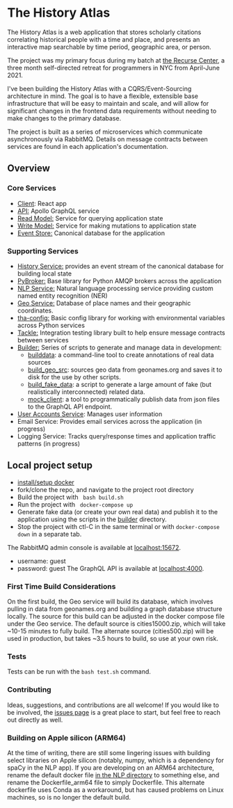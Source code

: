 # The History Atlas

The History Atlas is a web application that stores scholarly citations correlating historical people with a time and place, and presents an interactive map searchable by time period, geographic area, or person.

The project was my primary focus during my batch at [the Recurse Center](https://www.recurse.com), a three month self-directed retreat for programmers in NYC from April-June 2021.

I've been building the History Atlas with a CQRS/Event-Sourcing architecture in mind. The goal is to have a flexible, extensible base infrastructure that will be easy to maintain and scale, and will allow for significant changes in the frontend data requirements without needing to make changes to the primary database.

The project is built as a series of microservices which communicate asynchronously via RabbitMQ. Details on message contracts between services are found in each application's documentation.

## Overview
### Core Services
- [Client](https://github.com/joshua-stauffer/thehistoryatlas/tree/dev/client): React app
- [API:](https://github.com/joshua-stauffer/thehistoryatlas/tree/dev/api) Apollo GraphQL service
- [Read Model:](https://github.com/joshua-stauffer/thehistoryatlas/tree/dev/readmodel) Service for querying application state
- [Write Model:](https://github.com/joshua-stauffer/thehistoryatlas/tree/dev/writemodel) Service for making mutations to application state
- [Event Store:](https://github.com/joshua-stauffer/thehistoryatlas/tree/dev/eventstore) Canonical database for the application
### Supporting Services
- [History Service:](https://github.com/joshua-stauffer/thehistoryatlas/tree/dev/history) provides an event stream of the canonical database for building local state
- [PyBroker:](https://github.com/joshua-stauffer/thehistoryatlas/tree/dev/pylib/pybroker) Base library for Python AMQP brokers across the application
- [NLP Service:](https://github.com/joshua-stauffer/thehistoryatlas/tree/dev/nlp) Natural language processing service providing custom named entity recognition (NER)
- [Geo Service:](https://github.com/joshua-stauffer/thehistoryatlas/tree/dev/geo) Database of place names and their geographic coordinates.
- [tha-config:](https://github.com/joshua-stauffer/thehistoryatlas/tree/dev/pylib/tha-config) Basic config library for working with environmental variables across Python services
- [Tackle:](https://github.com/joshua-stauffer/thehistoryatlas/tree/dev/testlib/tackle) Integration testing library built to help ensure message contracts between services
- [Builder:](https://github.com/joshua-stauffer/thehistoryatlas/tree/dev/builder) Series of scripts to generate and manage data in development:
  - [builddata](https://github.com/joshua-stauffer/thehistoryatlas/blob/dev/builder/scripts/builddata.py): a command-line tool to create annotations of real data sources
  - [build_geo_src](https://github.com/joshua-stauffer/thehistoryatlas/blob/dev/builder/scripts/build_geo_src.py): sources geo data from geonames.org and saves it to disk for the use by other scripts.
  - [build_fake_data](https://github.com/joshua-stauffer/thehistoryatlas/blob/dev/builder/scripts/build_fake_data.py): a script to generate a large amount of fake (but realistically interconnected) related data.
  - [mock_client](https://github.com/joshua-stauffer/thehistoryatlas/blob/dev/builder/scripts/mockclient.py): a tool to programmatically publish data from json files to the GraphQL API endpoint.
- [User Accounts Service](https://github.com/joshua-stauffer/thehistoryatlas/tree/dev/accounts): Manages user information
- Email Service: Provides email services across the application (in progress)
- Logging Service: Tracks query/response times and application traffic patterns (in progress)

## Local project setup
- [install/setup docker](https://docs.docker.com/get-docker/)
- fork/clone the repo, and navigate to the project root directory
- Build the project with ``` bash build.sh```
- Run the project with ``` docker-compose up```
- Generate fake data (or create your own real data) and publish it to the application using the scripts in the [builder](https://github.com/joshua-stauffer/thehistoryatlas/tree/dev/builder) directory.
- Stop the project with ctl-C in the same terminal or with ```docker-compose down``` in a separate tab.

The RabbitMQ admin console is available at [localhost:15672](http://localhost:15672).
- username: guest
- password: guest
The GraphQL API is available at [localhost:4000](http://localhost:4000).

### First Time Build Considerations
On the first build, the Geo service will build its database, which involves pulling in data from geonames.org and building a graph database structure locally. The source for this build can be adjusted in the docker compose file under the Geo service. The default source is cities15000.zip, which will take ~10-15 minutes to fully build. The alternate source (cities500.zip) will be used in production, but takes ~3.5 hours to build, so use at your own risk.

### Tests
Tests can be run with the ```bash test.sh``` command.

### Contributing
Ideas, suggestions, and contributions are all welcome! If you would like to be involved, the [issues page](https://github.com/joshua-stauffer/thehistoryatlas/issues) is a great place to start, but feel free to reach out directly as well.

### Building on Apple silicon (ARM64)
At the time of writing, there are still some lingering issues with building select libraries on Apple silicon (notably, numpy, which is a dependency for spaCy in the NLP app). If you are developing on an ARM64 architecture, rename the default docker file [in the NLP directory](https://github.com/joshua-stauffer/thehistoryatlas/tree/dev/nlp) to something else, and rename the Dockerfile_arm64 file to simply Dockerfile. This alternate dockerfile uses Conda as a workaround, but has caused problems on Linux machines, so is no longer the default build.
